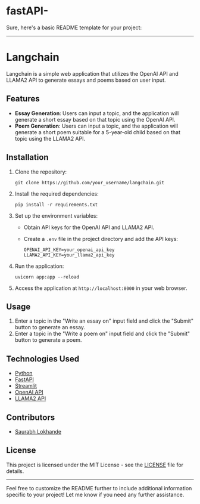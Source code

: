 # fastAPI-
Sure, here's a basic README template for your project:

---

# Langchain

Langchain is a simple web application that utilizes the OpenAI API and LLAMA2 API to generate essays and poems based on user input.

## Features

- **Essay Generation**: Users can input a topic, and the application will generate a short essay based on that topic using the OpenAI API.
- **Poem Generation**: Users can input a topic, and the application will generate a short poem suitable for a 5-year-old child based on that topic using the LLAMA2 API.

## Installation

1. Clone the repository:

   ```
   git clone https://github.com/your_username/langchain.git
   ```

2. Install the required dependencies:

   ```
   pip install -r requirements.txt
   ```

3. Set up the environment variables:

   - Obtain API keys for the OpenAI API and LLAMA2 API.
   - Create a `.env` file in the project directory and add the API keys:

     ```
     OPENAI_API_KEY=your_openai_api_key
     LLAMA2_API_KEY=your_llama2_api_key
     ```

4. Run the application:

   ```
   uvicorn app:app --reload
   ```

5. Access the application at `http://localhost:8000` in your web browser.

## Usage

1. Enter a topic in the "Write an essay on" input field and click the "Submit" button to generate an essay.
2. Enter a topic in the "Write a poem on" input field and click the "Submit" button to generate a poem.

## Technologies Used

- [Python](https://www.python.org/)
- [FastAPI](https://fastapi.tiangolo.com/)
- [Streamlit](https://streamlit.io/)
- [OpenAI API](https://beta.openai.com/)
- [LLAMA2 API](https://github.com/salesforce/llama2)

## Contributors

- [Saurabh Lokhande](https://github.com/your_username)

## License

This project is licensed under the MIT License - see the [LICENSE](LICENSE) file for details.

---

Feel free to customize the README further to include additional information specific to your project! Let me know if you need any further assistance.
